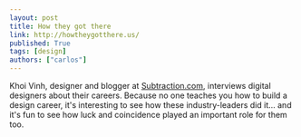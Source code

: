 ```yaml
---
layout: post
title: How they got there
link: http://howtheygotthere.us/
published: True
tags: [design]
authors: ["carlos"]
---
```


Khoi Vinh, designer and blogger at <a href="http://www.subtraction.com/">Subtraction.com</a>, interviews digital designers about their careers. Because no one teaches you how to build a design career, it's interesting to see how these industry-leaders did it... and it's fun to see how luck and coincidence played an important role for them too.
